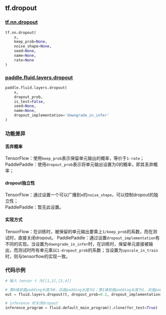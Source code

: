 
## tf.dropout

### [tf.nn.dropout](https://www.tensorflow.org/api_docs/python/tf/nn/dropout)
``` python
tf.nn.dropout(
    x,
    keep_prob=None,
    noise_shape=None,
    seed=None,
    name=None,
    rate=None
)
```

### [paddle.fluid.layers.dropout](http://paddlepaddle.org/documentation/docs/zh/1.2/api_cn/layers_cn.html#cn-api-fluid-layers-dropout)
``` python
paddle.fluid.layers.dropout(
    x, 
    dropout_prob, 
    is_test=False, 
    seed=None, 
    name=None, 
    dropout_implementation='downgrade_in_infer'
)
```

### 功能差异
#### 丢弃概率
TensorFlow：使用`keep_prob`表示保留单元输出的概率，等价于`1-rate`；  
PaddlePaddle：使用`dropout_prob`表示将单元输出设置为0的概率，即其丢弃概率；

#### dropout独立性
TensorFlow：通过设置一个可以广播到x的`noise_shape`，可以控制dropout的独立性；  
PaddlePaddle：暂无此设置。

#### 实现方式
TensorFlow：在训练时，被保留的单元输出要乘上`1/keep_prob`的系数，而在测试时，直接关闭dropout。
PaddlePaddle：通过设置`dropout_implementation`有不同的实现。当设置为`downgrade_in_infer`时，在训练时，保留单元直接被输出，而测试时所有单元乘以`1-dropout_prob`的系数；当设置为`upscale_in_train`时，则与tensorflow的实现一致。

### 代码示例
```python
# 输入 tensor t 为[[1,2],[3,4]]

# 第0维前面padding长度为0，后面padding长度为1；第1维前面padding长度为1，后面padding长度为2
out = fluid.layers.dropout(t, dropout_prob=0.2, dropout_implementation="upscale_in_train")

# inference 时关闭dropout
inference_program = fluid.default_main_program().clone(for_test=True)
```
